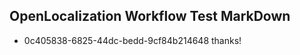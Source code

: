 ## OpenLocalization Workflow Test MarkDown
* 0c405838-6825-44dc-bedd-9cf84b214648 thanks!

<!--HONumber=Jul16_HO4-->


